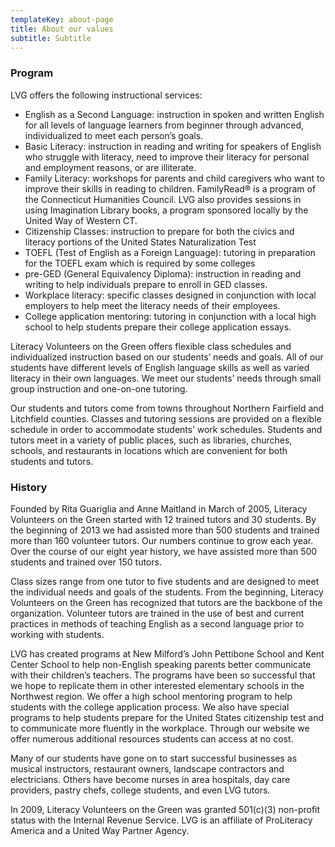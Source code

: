 ```yaml
---
templateKey: about-page
title: About our values
subtitle: Subtitle
---
```

### Program

LVG offers the following instructional services:

* English as a Second Language: instruction in spoken and written English for all levels of language learners from beginner through advanced, individualized to meet each person’s goals.
* Basic Literacy: instruction in reading and writing for speakers of English who struggle with literacy, need to improve their literacy for personal and employment reasons, or are illiterate.
* Family Literacy: workshops for parents and child caregivers who want to improve their skills in reading to children. FamilyRead® is a program of the Connecticut Humanities Council. LVG also provides sessions in using Imagination Library books, a program sponsored locally by the United Way of Western CT.
* Citizenship Classes: instruction to prepare for both the civics and literacy portions of the United States Naturalization Test
* TOEFL (Test of English as a Foreign Language): tutoring in preparation for the TOEFL exam which is required by some colleges 
* pre-GED (General Equivalency Diploma): instruction in reading and writing to help individuals prepare to enroll in GED classes.
* Workplace literacy: specific classes designed in conjunction with local employers to help meet the literacy needs of their employees.
* College application mentoring: tutoring in conjunction with a local high school to help students prepare their college application essays.

Literacy Volunteers on the Green offers flexible class schedules and individualized instruction based on our students’ needs and goals. All of our students have different levels of English language skills as well as varied literacy in their own languages. We meet our students’ needs through small group instruction and one-on-one tutoring.

Our students and tutors come from towns throughout Northern Fairfield and Litchfield counties. Classes and tutoring sessions are provided on a flexible schedule in order to accommodate students’ work schedules. Students and tutors meet in a variety of public places, such as libraries, churches, schools, and restaurants in locations which are convenient for both students and tutors.

### History

Founded by Rita Guariglia and Anne Maitland in March of 2005, Literacy Volunteers on the Green started with 12 trained tutors and 30 students. By the beginning of 2013 we had assisted more than 500 students and trained more than 160 volunteer tutors. Our numbers continue to grow each year. Over the course of our eight year history, we have assisted more than 500 students and trained over 150 tutors.

Class sizes range from one tutor to five students and are designed to meet the individual needs and goals of the students. From the beginning, Literacy Volunteers on the Green has recognized that tutors are the backbone of the organization. Volunteer tutors are trained in the use of best and current practices in methods of teaching English as a second language prior to working with students.

LVG has created programs at New Milford’s John Pettibone School and Kent Center School to help non-English speaking parents better communicate with their children’s teachers. The programs have been so successful that we hope to replicate them in other interested elementary schools in the Northwest region. We offer a high school mentoring program to help students with the college application process. We also have special programs to help students prepare for the United States citizenship test and to communicate more fluently in the workplace. Through our website we offer numerous additional resources students can access at no cost.

Many of our students have gone on to start successful businesses as musical instructors, restaurant owners, landscape contractors and electricians. Others have become nurses in area hospitals, day care providers, pastry chefs, college students, and even LVG tutors.

In 2009, Literacy Volunteers on the Green was granted 501(c)(3) non-profit status with the Internal Revenue Service. LVG is an affiliate of ProLiteracy America and a United Way Partner Agency.
